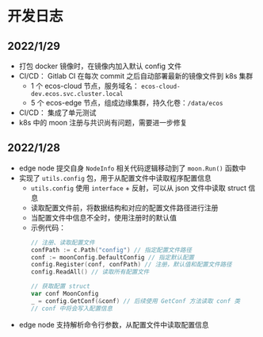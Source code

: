 # 开发日志

## 2022/1/29

- 打包 docker 镜像时，在镜像内加入默认 config 文件
- CI/CD： Gitlab CI 在每次 commit 之后自动部署最新的镜像文件到 k8s 集群
  - 1 个 ecos-cloud 节点，服务域名： `ecos-cloud-dev.ecos.svc.cluster.local`
  - 5 个 ecos-edge 节点，组成边缘集群，持久化卷：`/data/ecos`
- CI/CD： 集成了单元测试
- k8s 中的 moon 注册与共识尚有问题，需要进一步修复

## 2022/1/28

- edge node 提交自身 `NodeInfo` 相关代码逻辑移动到了 `moon.Run()` 函数中
- 实现了 `utils.config` 包，用于从配置文件中读取程序配置信息
  - `utils.config` 使用 `interface` + 反射，可以从 json 文件中读取 struct 信息
  - 读取配置文件前，将数据结构和对应的配置文件路径进行注册
  - 当配置文件中信息不全时，使用注册时的默认值
  - 示例代码：
    ``` go
    // 注册、读取配置文件
    confPath := c.Path("config") // 指定配置文件路径
    conf := moonConfig.DefaultConfig // 指定默认配置
    config.Register(conf, confPath) // 注册，默认值和配置文件路径
    config.ReadAll() // 读取所有配置文件
  
    // 获取配置 struct
    var conf MoonConfig
    _ = config.GetConf(&conf) // 后续使用 GetConf 方法读取 conf 类
    // conf 中将会写入配置信息
    ```
- edge node 支持解析命令行参数，从配置文件中读取配置信息